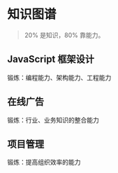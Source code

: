 # 知识图谱

> 20% 是知识，80% 靠能力。

## JavaScript 框架设计

锻炼：编程能力、架构能力、工程能力

## 在线广告

锻炼：行业、业务知识的整合能力

## 项目管理

锻炼：提高组织效率的能力